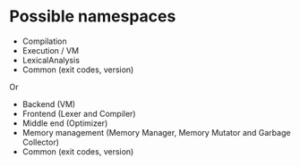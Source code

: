 # Possible namespaces

* Compilation
* Execution / VM
* LexicalAnalysis
* Common (exit codes, version)

Or

* Backend (VM)
* Frontend (Lexer and Compiler)
* Middle end (Optimizer)
* Memory management (Memory Manager, Memory Mutator and Garbage Collector)
* Common (exit codes, version)
